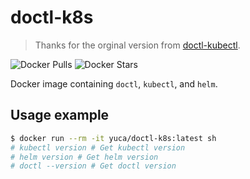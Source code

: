 # doctl-k8s

> Thanks for the orginal version from [doctl-kubectl](https://github.com/henry40408/doctl-kubectl).

![Docker Pulls](https://img.shields.io/docker/pulls/yuca/doctl-k8s) ![Docker Stars](https://img.shields.io/docker/stars/yuca/doctl-k8s) 

Docker image containing `doctl`, `kubectl`, and `helm`.

## Usage example

```sh
$ docker run --rm -it yuca/doctl-k8s:latest sh
# kubectl version # Get kubectl version
# helm version # Get helm version
# doctl --version # Get doctl version
```
